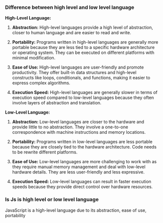 ### Difference between high level and low level language

**High-Level Language:**

1. **Abstraction:** High-level languages provide a high level of abstraction, closer to human language and are easier to read and write.

2. **Portability:** Programs written in high-level languages are generally more portable because they are less tied to a specific hardware architecture or operating system. They can be executed on different platforms with minimal modification.

3. **Ease of Use:** High-level languages are user-friendly and promote productivity. They offer built-in data structures and high-level constructs like loops, conditionals, and functions, making it easier to express complex algorithms.

4. **Execution Speed:** High-level languages are generally slower in terms of execution speed compared to low-level languages because they often involve layers of abstraction and translation.

**Low-Level Language:**

1. **Abstraction:** Low-level languages are closer to the hardware and provide little to no abstraction. They involve a one-to-one correspondence with machine instructions and memory locations.

2. **Portability:** Programs written in low-level languages are less portable because they are closely tied to the hardware architecture. Code needs to be rewrite different platforms.

3. **Ease of Use:** Low-level languages are more challenging to work with as they require manual memory management and deal with low-level hardware details. They are less user-friendly and less expressive.

4. **Execution Speed:** Low-level languages can result in faster execution speeds because they provide direct control over hardware resources.

### Is Js is high level or low level language

JavaScript is a high-level language due to its abstraction, ease of use, portability
